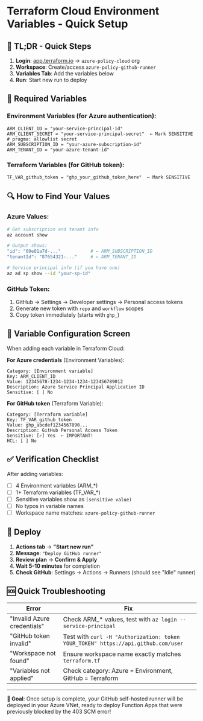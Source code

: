 # Terraform Cloud Environment Variables - Quick Setup

## 🎯 **TL;DR - Quick Steps**

1. **Login**: [app.terraform.io](https://app.terraform.io) → `azure-policy-cloud` org
2. **Workspace**: Create/access `azure-policy-github-runner`
3. **Variables Tab**: Add the variables below
4. **Run**: Start new run to deploy

## 🔧 **Required Variables**

### **Environment Variables** (for Azure authentication):
```
ARM_CLIENT_ID = "your-service-principal-id"
ARM_CLIENT_SECRET = "your-service-principal-secret"  ← Mark SENSITIVE # pragma: allowlist secret
ARM_SUBSCRIPTION_ID = "your-azure-subscription-id"
ARM_TENANT_ID = "your-azure-tenant-id"
```

### **Terraform Variables** (for GitHub token):
```
TF_VAR_github_token = "ghp_your_github_token_here"  ← Mark SENSITIVE
```

## 🔍 **How to Find Your Values**

### **Azure Values**:
```bash
# Get subscription and tenant info
az account show

# Output shows:
"id": "09e01a7d-..."           # ← ARM_SUBSCRIPTION_ID
"tenantId": "87654321-..."     # ← ARM_TENANT_ID

# Service principal info (if you have one)
az ad sp show --id "your-sp-id"
```

### **GitHub Token**:
1. GitHub → Settings → Developer settings → Personal access tokens
2. Generate new token with `repo` and `workflow` scopes
3. Copy token immediately (starts with `ghp_`)

## 📍 **Variable Configuration Screen**

When adding each variable in Terraform Cloud:

**For Azure credentials** (Environment Variables):
```
Category: [Environment variable]
Key: ARM_CLIENT_ID
Value: 12345678-1234-1234-1234-123456789012
Description: Azure Service Principal Application ID
Sensitive: [ ] No
```

**For GitHub token** (Terraform Variable):
```
Category: [Terraform variable]
Key: TF_VAR_github_token
Value: ghp_abcdef1234567890...
Description: GitHub Personal Access Token
Sensitive: [✓] Yes  ← IMPORTANT!
HCL: [ ] No
```

## ✅ **Verification Checklist**

After adding variables:
- [ ] 4 Environment variables (ARM_*)
- [ ] 1+ Terraform variables (TF_VAR_*)
- [ ] Sensitive variables show as `(sensitive value)`
- [ ] No typos in variable names
- [ ] Workspace name matches: `azure-policy-github-runner`

## 🚀 **Deploy**

1. **Actions tab** → **"Start new run"**
2. **Message**: `"Deploy GitHub runner"`
3. **Review plan** → **Confirm & Apply**
4. **Wait 5-10 minutes** for completion
5. **Check GitHub**: Settings → Actions → Runners (should see "Idle" runner)

## 🆘 **Quick Troubleshooting**

| Error | Fix |
|-------|-----|
| "Invalid Azure credentials" | Check ARM_* values, test with `az login --service-principal` |
| "GitHub token invalid" | Test with `curl -H "Authorization: token YOUR_TOKEN" https://api.github.com/user` |
| "Workspace not found" | Ensure workspace name exactly matches `terraform.tf` |
| "Variables not applied" | Check category: Azure = Environment, GitHub = Terraform |

---
**🎯 Goal**: Once setup is complete, your GitHub self-hosted runner will be deployed in your Azure VNet, ready to deploy Function Apps that were previously blocked by the 403 SCM error!

